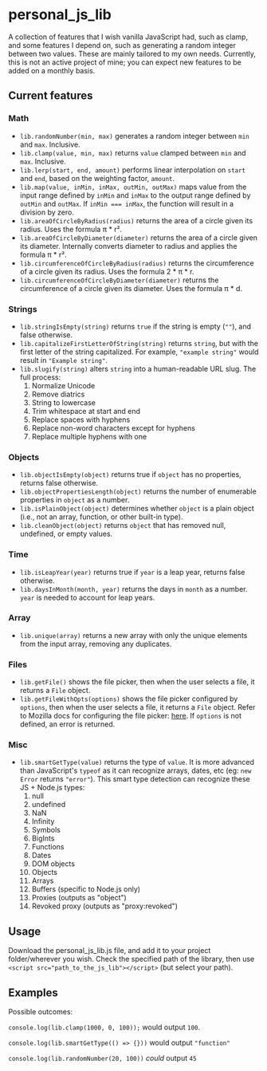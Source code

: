 # personal_js_lib

A collection of features that I wish vanilla JavaScript had, such as clamp, and some features I depend on, such as generating a random integer between two values.
These are mainly tailored to my own needs. Currently, this is not an active project of mine; you can expect new features to be added on a monthly basis.

## Current features
### Math
- `lib.randomNumber(min, max)` generates a random integer between `min` and `max`. Inclusive.
- `lib.clamp(value, min, max)` returns `value` clamped between `min` and `max`. Inclusive.
- `lib.lerp(start, end, amount)` performs linear interpolation on `start` and `end`, based on the weighting factor, `amount`.
- `lib.map(value, inMin, inMax, outMin, outMax)` maps value from the input range defined by `inMin` and `inMax` to the output range defined by `outMin` and `outMax`.
If `inMin === inMax`, the function will result in a division by zero.
- `lib.areaOfCircleByRadius(radius)` returns the area of a circle given its radius. Uses the formula π * r².
- `lib.areaOfCircleByDiameter(diameter)` returns the area of a circle given its diameter. Internally converts diameter to radius and applies the formula π * r².
- `lib.circumferenceOfCircleByRadius(radius)` returns the circumference of a circle given its radius. Uses the formula 2 * π * r.
- `lib.circumferenceOfCircleByDiameter(diameter)` returns the circumference of a circle given its diameter. Uses the formula π * d.
### Strings
- `lib.stringIsEmpty(string)` returns `true` if the string is empty (`""`), and false otherwise.
- `lib.capitalizeFirstLetterOfString(string)` returns `string`, but with the first letter of the string capitalized. For example, `"example string"` would result in `"Example string"`.
- `lib.slugify(string)` alters `string` into a human-readable URL slug. The full process:
  1. Normalize Unicode
  2. Remove diatrics
  3. String to lowercase
  4. Trim whitespace at start and end
  5. Replace spaces with hyphens
  6. Replace non-word characters except for hyphens
  7. Replace multiple hyphens with one
 
### Objects
- `lib.objectIsEmpty(object)` returns true if `object` has no properties, returns false otherwise.
- `lib.objectPropertiesLength(object)` returns the number of enumerable properties in `object` as a number.
- `lib.isPlainObject(object)` determines whether `object` is a plain object (i.e., not an array, function, or other built-in type).
- `lib.cleanObject(object)` returns `object` that has removed null, undefined, or empty values.

### Time
- `lib.isLeapYear(year)` returns true if `year` is a leap year, returns false otherwise.
- `lib.daysInMonth(month, year)` returns the days in `month` as a number. `year` is needed to account for leap years.

### Array
- `lib.unique(array)` returns a new array with only the unique elements from the input array, removing any duplicates.

### Files
- `lib.getFile()` shows the file picker, then when the user selects a file, it returns a `File` object.
- `lib.getFileWithOpts(options)` shows the file picker configured by `options`, then when the user selects a file, it returns a `File` object. Refer to Mozilla docs for configuring the file picker: [here](https://developer.mozilla.org/en-US/docs/Web/API/Window/showOpenFilePicker#parameters). If `options` is not defined, an error is returned.

### Misc
- `lib.smartGetType(value)` returns the type of `value`. It is more advanced than JavaScript's `typeof` as it can recognize arrays, dates, etc (eg: `new Error` returns `"error"`).
  This smart type detection can recognize these JS + Node.js types:
  1. null
  2. undefined
  3. NaN
  4. Infinity
  5. Symbols
  6. BigInts
  7. Functions
  8. Dates
  9. DOM objects
  10. Objects
  11. Arrays
  12. Buffers (specific to Node.js only)
  13. Proxies (outputs as "object")
  14. Revoked proxy (outputs as "proxy:revoked")

## Usage
Download the personal_js_lib.js file, and add it to your project folder/wherever you wish. Check the specified path of the library, then use `<script src="path_to_the_js_lib"></script>` (but select your path).

## Examples
Possible outcomes:

`console.log(lib.clamp(1000, 0, 100));` would output `100`.

`console.log(lib.smartGetType(() => {}))` would output `"function"`

`console.log(lib.randomNumber(20, 100))` *could* output `45`
